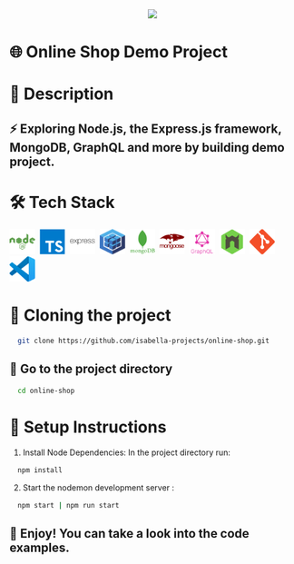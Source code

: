 <div align="center">
    <img src="https://i.imgur.com/YlGrpaq.png" width="800px" height="auto">
</div>

# 🌐 Online Shop Demo Project

# 📝 Description

## ⚡ Exploring Node.js, the Express.js framework, MongoDB, GraphQL and more by building demo project.

# 🛠 Tech Stack

<div>
    <img src="https://github.com/devicons/devicon/blob/master/icons/nodejs/nodejs-plain-wordmark.svg" title="NodeJS" alt="NodeJS" width="45" height="45"/>&nbsp;
    <img src="https://github.com/devicons/devicon/blob/master/icons/typescript/typescript-original.svg" title="TypeScript" alt="TypeScript" width="45" height="45"/>&nbsp;
    <img src="https://github.com/devicons/devicon/blob/master/icons/express/express-original-wordmark.svg" title="ExpressJS" alt="ExpressJS" width="45" height="45"/>&nbsp;
    <img src="https://raw.githubusercontent.com/sequelize/sequelize/HEAD/logo.svg" title="Sequelize" alt="Sequelize" width="45" height="45"/>&nbsp;
    <img src="https://github.com/devicons/devicon/blob/master/icons/mongodb/mongodb-plain-wordmark.svg" title="MongoDB" alt="MongoDB" width="45" height="45"/>&nbsp;
    <img src="https://github.com/devicons/devicon/blob/master/icons/mongoose/mongoose-original-wordmark.svg" title="Mongoose" alt="Mongoose" width="45" height="45"/>&nbsp;
    <img src="https://github.com/devicons/devicon/blob/master/icons/graphql/graphql-plain-wordmark.svg" title="GraphQL" alt="GraphQL" width="45" height="45"/>&nbsp;
    <img src="https://github.com/devicons/devicon/blob/master/icons/nodemon/nodemon-original.svg" title="Nodemon" alt="Nodemon" width="45" height="45"/>&nbsp;
    <img src="https://github.com/devicons/devicon/blob/master/icons/git/git-original.svg" title="Git" alt="Git" width="45" height="45"/>&nbsp;
    <img src="https://github.com/devicons/devicon/blob/master/icons/vscode/vscode-original.svg" title="VSCode" alt="VSCode" width="45" height="45"/>
</div>

# 🎯 Cloning the project

```bash
  git clone https://github.com/isabella-projects/online-shop.git
```

## 📌 Go to the project directory

```bash
  cd online-shop
```

# 📐 Setup Instructions

1. Install Node Dependencies: In the project directory run:

```bash
  npm install
```

2. Start the nodemon development server :

```bash
  npm start | npm run start
```

## 🧪 Enjoy! You can take a look into the code examples.
